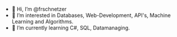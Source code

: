- 👋 Hi, I’m @frschnetzer
- 👀 I’m interested in Databases, Web-Development, API's, Machine Learning and Algorithms.
- 🌱 I’m currently learning C#, SQL, Datamanaging.

<!---
frschnetzer/frschnetzer is a ✨ special ✨ repository because its `README.md` (this file) appears on your GitHub profile.
You can click the Preview link to take a look at your changes.
--->
